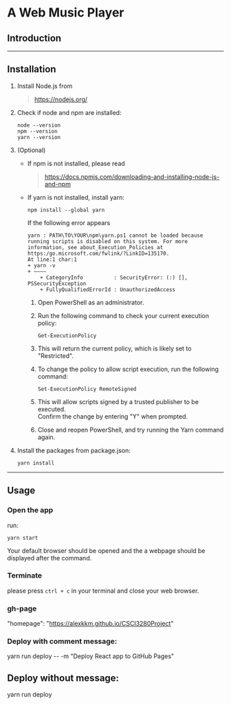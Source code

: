 # A Web Music Player

## Introduction

---

## Installation
1. Install Node.js from 
   > https://nodejs.org/
2. Check if node and npm are installed:
    ~~~
    node --version
    npm --version
    yarn --version
    ~~~
   
3.  (Optional)  
    - If npm is not installed, please read
        > https://docs.npmjs.com/downloading-and-installing-node-js-and-npm  
    - If yarn is not installed, install yarn:
        ~~~
        npm install --global yarn
        ~~~
        If the following error appears
        ~~~
        yarn : PATH\TO\YOUR\npm\yarn.ps1 cannot be loaded because running scripts is disabled on this system. For more information, see about_Execution_Policies at
        https:/go.microsoft.com/fwlink/?LinkID=135170.
        At line:1 char:1
        + yarn -v
        + ~~~~
            + CategoryInfo          : SecurityError: (:) [], PSSecurityException
            + FullyQualifiedErrorId : UnauthorizedAccess
        ~~~
        1. Open PowerShell as an administrator.

        2. Run the following command to check your current execution policy:  
            ~~~
            Get-ExecutionPolicy
            ~~~

        3. This will return the current policy, which is likely set to "Restricted".

        4. To change the policy to allow script execution, run the following command:  
            ~~~ 
            Set-ExecutionPolicy RemoteSigned 
            ~~~

        5. This will allow scripts signed by a trusted publisher to be executed.  
        Confirm the change by entering "Y" when prompted.

        6. Close and reopen PowerShell, and try running the Yarn command again.
4. Install the packages from package.json:
    ~~~
    yarn install
    ~~~

---

## Usage
### **Open the app**
run:
~~~
yarn start
~~~
Your default browser should be opened and the a webpage should be displayed after the command.

### **Terminate**
please press `ctrl + c` in your terminal and close your web browser.


### gh-page
"homepage": "https://alexkkm.github.io/CSCI3280Project"

### Deploy with comment message:
yarn run deploy -- -m "Deploy React app to GitHub Pages"

## Deploy without message:
yarn run deploy

